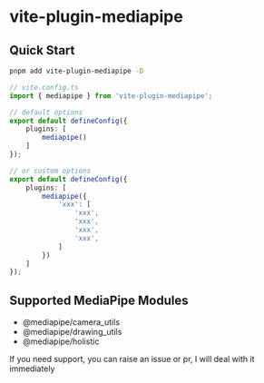 # vite-plugin-mediapipe

## Quick Start

```bash
pnpm add vite-plugin-mediapipe -D
```

```ts
// vite.config.ts
import { mediapipe } from 'vite-plugin-mediapipe';

// default options
export default defineConfig({
	plugins: [
		mediapipe()
	]
});

// or custom options
export default defineConfig({
	plugins: [
		mediapipe({
			'xxx': [
				'xxx',
				'xxx',
				'xxx',
				'xxx',
			]
		})
	]
});
```

## Supported MediaPipe Modules

- @mediapipe/camera_utils
- @mediapipe/drawing_utils
- @mediapipe/holistic

If you need support, you can raise an issue or pr, I will deal with it immediately
